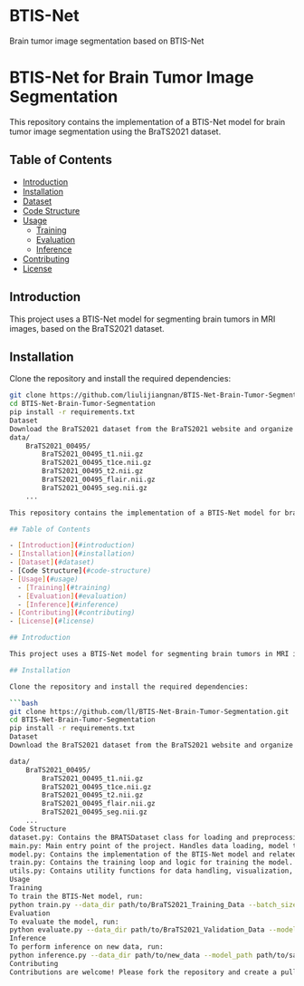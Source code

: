 # BTIS-Net
Brain tumor image segmentation based on BTIS-Net
# BTIS-Net for Brain Tumor Image Segmentation

This repository contains the implementation of a BTIS-Net model for brain tumor image segmentation using the BraTS2021 dataset.

## Table of Contents

- [Introduction](#introduction)
- [Installation](#installation)
- [Dataset](#dataset)
- [Code Structure](#code-structure)
- [Usage](#usage)
  - [Training](#training)
  - [Evaluation](#evaluation)
  - [Inference](#inference)
- [Contributing](#contributing)
- [License](#license)

## Introduction

This project uses a BTIS-Net model for segmenting brain tumors in MRI images, based on the BraTS2021 dataset.

## Installation

Clone the repository and install the required dependencies:

```bash
git clone https://github.com/liulijiangnan/BTIS-Net-Brain-Tumor-Segmentation.git
cd BTIS-Net-Brain-Tumor-Segmentation
pip install -r requirements.txt
Dataset
Download the BraTS2021 dataset from the BraTS2021 website and organize it as follows:
data/
    BraTS2021_00495/
        BraTS2021_00495_t1.nii.gz
        BraTS2021_00495_t1ce.nii.gz
        BraTS2021_00495_t2.nii.gz
        BraTS2021_00495_flair.nii.gz
        BraTS2021_00495_seg.nii.gz
    ...

This repository contains the implementation of a BTIS-Net model for brain tumor image segmentation using the BraTS2021 dataset.

## Table of Contents

- [Introduction](#introduction)
- [Installation](#installation)
- [Dataset](#dataset)
- [Code Structure](#code-structure)
- [Usage](#usage)
  - [Training](#training)
  - [Evaluation](#evaluation)
  - [Inference](#inference)
- [Contributing](#contributing)
- [License](#license)

## Introduction

This project uses a BTIS-Net model for segmenting brain tumors in MRI images, based on the BraTS2021 dataset.

## Installation

Clone the repository and install the required dependencies:

```bash
git clone https://github.com/ll/BTIS-Net-Brain-Tumor-Segmentation.git
cd BTIS-Net-Brain-Tumor-Segmentation
pip install -r requirements.txt
Dataset
Download the BraTS2021 dataset from the BraTS2021 website and organize it as follows:

data/
    BraTS2021_00495/
        BraTS2021_00495_t1.nii.gz
        BraTS2021_00495_t1ce.nii.gz
        BraTS2021_00495_t2.nii.gz
        BraTS2021_00495_flair.nii.gz
        BraTS2021_00495_seg.nii.gz
    ...
Code Structure
dataset.py: Contains the BRATSDataset class for loading and preprocessing the BraTS2021 dataset.
main.py: Main entry point of the project. Handles data loading, model training, evaluation, and inference.
model.py: Contains the implementation of the BTIS-Net model and related components.
train.py: Contains the training loop and logic for training the model.
utils.py: Contains utility functions for data handling, visualization, and other helper functions.
Usage
Training
To train the BTIS-Net model, run:
python train.py --data_dir path/to/BraTS2021_Training_Data --batch_size 8 --epochs 100
Evaluation
To evaluate the model, run:
python evaluate.py --data_dir path/to/BraTS2021_Validation_Data --model_path path/to/saved_model.pth
Inference
To perform inference on new data, run:
python inference.py --data_dir path/to/new_data --model_path path/to/saved_model.pth
Contributing
Contributions are welcome! Please fork the repository and create a pull request with your changes.


